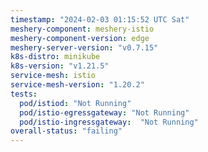 ```yaml
---
timestamp: "2024-02-03 01:15:52 UTC Sat"
meshery-component: meshery-istio
meshery-component-version: edge
meshery-server-version: "v0.7.15"
k8s-distro: minikube
k8s-version: "v1.21.5"
service-mesh: istio
service-mesh-version: "1.20.2"
tests:
  pod/istiod: "Not Running"
  pod/istio-egressgateway: "Not Running"
  pod/istio-ingressgateway:  "Not Running"
overall-status: "failing"
---
```

